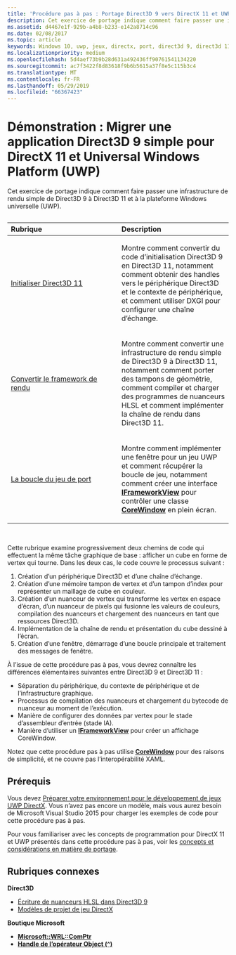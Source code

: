 ```yaml
---
title: 'Procédure pas à pas : Portage Direct3D 9 vers DirectX 11 et UWP'
description: Cet exercice de portage indique comment faire passer une infrastructure de rendu simple de Direct3D 9 à Direct3D 11 et à la plateforme Windows universelle (UWP).
ms.assetid: d4467e1f-929b-a4b8-b233-e142a8714c96
ms.date: 02/08/2017
ms.topic: article
keywords: Windows 10, uwp, jeux, directx, port, direct3d 9, direct3d 11
ms.localizationpriority: medium
ms.openlocfilehash: 5d4aef73b9b28d631a492436ff90761541134220
ms.sourcegitcommit: ac7f3422f8d83618f9b6b5615a37f8e5c115b3c4
ms.translationtype: MT
ms.contentlocale: fr-FR
ms.lasthandoff: 05/29/2019
ms.locfileid: "66367423"
---
```

# <a name="walkthrough-port-a-simple-direct3d-9-app-to-directx-11-and-universal-windows-platform-uwp"></a>Démonstration : Migrer une application Direct3D 9 simple pour DirectX 11 et Universal Windows Platform (UWP)



Cet exercice de portage indique comment faire passer une infrastructure de rendu simple de Direct3D 9 à Direct3D 11 et à la plateforme Windows universelle (UWP).
## 
<table>
<colgroup>
<col width="50%" />
<col width="50%" />
</colgroup>
<thead>
<tr class="header">
<th align="left">Rubrique</th>
<th align="left">Description</th>
</tr>
</thead>
<tbody>
<tr class="odd">
<td align="left"><p><a href="simple-port-from-direct3d-9-to-11-1-part-1--initializing-direct3d.md">Initialiser Direct3D 11</a></p></td>
<td align="left"><p>Montre comment convertir du code d’initialisation Direct3D 9 en Direct3D 11, notamment comment obtenir des handles vers le périphérique Direct3D et le contexte de périphérique, et comment utiliser DXGI pour configurer une chaîne d’échange.</p></td>
</tr>
<tr class="even">
<td align="left"><p><a href="simple-port-from-direct3d-9-to-11-1-part-2--rendering.md">Convertir le framework de rendu</a></p></td>
<td align="left"><p>Montre comment convertir une infrastructure de rendu simple de Direct3D 9 à Direct3D 11, notamment comment porter des tampons de géométrie, comment compiler et charger des programmes de nuanceurs HLSL et comment implémenter la chaîne de rendu dans Direct3D 11.</p></td>
</tr>
<tr class="odd">
<td align="left"><p><a href="simple-port-from-direct3d-9-to-11-1-part-3--viewport-and-game-loop.md">La boucle du jeu de port</a></p></td>
<td align="left"><p>Montre comment implémenter une fenêtre pour un jeu UWP et comment récupérer la boucle de jeu, notamment comment créer une interface <a href="https://docs.microsoft.com/uwp/api/Windows.ApplicationModel.Core.IFrameworkView"><strong>IFrameworkView</strong></a> pour contrôler une classe <a href="https://docs.microsoft.com/uwp/api/Windows.UI.Core.CoreWindow"><strong>CoreWindow</strong></a> en plein écran.</p></td>
</tr>
</tbody>
</table>

 

Cette rubrique examine progressivement deux chemins de code qui effectuent la même tâche graphique de base : afficher un cube en forme de vertex qui tourne. Dans les deux cas, le code couvre le processus suivant :

1.  Création d’un périphérique Direct3D et d’une chaîne d’échange.
2.  Création d’une mémoire tampon de vertex et d’un tampon d’index pour représenter un maillage de cube en couleur.
3.  Création d’un nuanceur de vertex qui transforme les vertex en espace d’écran, d’un nuanceur de pixels qui fusionne les valeurs de couleurs, compilation des nuanceurs et chargement des nuanceurs en tant que ressources Direct3D.
4.  Implémentation de la chaîne de rendu et présentation du cube dessiné à l’écran.
5.  Création d’une fenêtre, démarrage d’une boucle principale et traitement des messages de fenêtre.

À l’issue de cette procédure pas à pas, vous devrez connaître les différences élémentaires suivantes entre Direct3D 9 et Direct3D 11 :

-   Séparation du périphérique, du contexte de périphérique et de l’infrastructure graphique.
-   Processus de compilation des nuanceurs et chargement du bytecode de nuanceur au moment de l’exécution.
-   Manière de configurer des données par vertex pour le stade d’assembleur d’entrée (stade IA).
-   Manière d’utiliser un [**IFrameworkView**](https://docs.microsoft.com/uwp/api/Windows.ApplicationModel.Core.IFrameworkView) pour créer un affichage CoreWindow.

Notez que cette procédure pas à pas utilise [**CoreWindow**](https://docs.microsoft.com/uwp/api/Windows.UI.Core.CoreWindow) pour des raisons de simplicité, et ne couvre pas l’interopérabilité XAML.

## <a name="prerequisites"></a>Prérequis


Vous devez [Préparer votre environnement pour le développement de jeux UWP DirectX](prepare-your-dev-environment-for-windows-store-directx-game-development.md). Vous n’avez pas encore un modèle, mais vous aurez besoin de Microsoft Visual Studio 2015 pour charger les exemples de code pour cette procédure pas à pas.

Pour vous familiariser avec les concepts de programmation pour DirectX 11 et UWP présentés dans cette procédure pas à pas, voir les [concepts et considérations en matière de portage](porting-considerations.md).

## <a name="related-topics"></a>Rubriques connexes

**Direct3D**

* [Écriture de nuanceurs HLSL dans Direct3D 9](https://docs.microsoft.com/windows/desktop/direct3dhlsl/dx-graphics-hlsl-writing-shaders-9)
* [Modèles de projet de jeu DirectX](user-interface.md)

**Boutique Microsoft**

* [**Microsoft::WRL::ComPtr**](https://docs.microsoft.com/cpp/windows/comptr-class)
* [**Handle de l’opérateur Object (^)** ](https://docs.microsoft.com/cpp/windows/handle-to-object-operator-hat-cpp-component-extensions)

